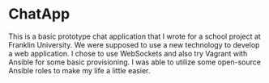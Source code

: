 # ChatApp

This is a basic prototype chat application that I wrote for a school project at Franklin University.  We were supposed to use a new technology to develop a web application.  I chose to use WebSockets and also try Vagrant with Ansible for some basic provisioning.  I was able to utilize some open-source Ansible roles to make my life a little easier.
